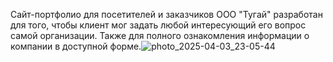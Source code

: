 Сайт-портфолио для посетителей и заказчиков ООО "Тугай" разработан для того, чтобы клиент мог задать любой интересующий его вопрос самой организации. Также для полного ознакомления информации о компании в доступной форме.![photo_2025-04-03_23-05-44](https://github.com/user-attachments/assets/3b9ab761-10a6-4d4a-ae94-f65b839c4e2d)

 
